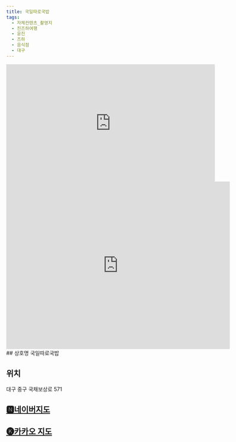 ```yaml
---
title: 국일따로국밥
tags:
  - 자체컨텐츠_촬영지
  - 진즈하여행
  - 윤진
  - 즈하
  - 음식점
  - 대구
---
```

<iframe width="560" height="315" src="https://www.youtube.com/embed/plWWli77fes?si=EXPhFhgezmHX-BcF" title="YouTube video player" frameborder="0" allow="accelerometer; autoplay; clipboard-write; encrypted-media; gyroscope; picture-in-picture; web-share" referrerpolicy="strict-origin-when-cross-origin" allowfullscreen></iframe>

<iframe src="https://www.google.com/maps/embed?pb=!1m18!1m12!1m3!1d3233.098166225208!2d128.59059251332775!3d35.871111119402364!2m3!1f0!2f0!3f0!3m2!1i1024!2i768!4f13.1!3m3!1m2!1s0x3565e3c3052ba145%3A0xcb74e82d3957eb78!2z6rWt7J2865Sw66Gc6rWt67Cl!5e0!3m2!1sko!2skr!4v1741355552252!5m2!1sko!2skr" width="600" height="450" style="border:0;" allowfullscreen="" loading="lazy" referrerpolicy="no-referrer-when-downgrade"></iframe>
## 상호명
국일따로국밥

## 위치
대구 중구 국채보상로 571


## [🅽네이버지도](https://naver.me/FV7YvYrf)

## [🅚카카오 지도](https://place.map.kakao.com/21227749)